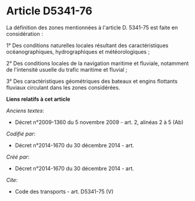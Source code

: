 # Article D5341-76

La définition des zones mentionnées à l'article D. 5341-75 est faite en considération : 

1° Des conditions naturelles locales résultant des caractéristiques océanographiques, hydrographiques et météorologiques ; 

2° Des conditions locales de la navigation maritime et fluviale, notamment de l'intensité usuelle du trafic maritime et
fluvial ; 

3° Des caractéristiques géométriques des bateaux et engins flottants fluviaux circulant dans les zones considérées.

**Liens relatifs à cet article**

_Anciens textes_:

  - Décret n°2009-1360 du 5 novembre 2009 - art. 2, alinéas 2 à 5 (Ab)

_Codifié par_:

  - Décret n°2014-1670 du 30 décembre 2014 - art.

_Créé par_:

  - Décret n°2014-1670 du 30 décembre 2014 - art.

_Cite_:

  - Code des transports - art. D5341-75 (V)
